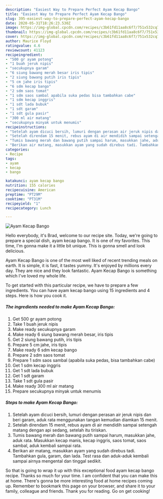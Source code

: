 ```yaml
---
description: "Easiest Way to Prepare Perfect Ayam Kecap Bango"
title: "Easiest Way to Prepare Perfect Ayam Kecap Bango"
slug: 395-easiest-way-to-prepare-perfect-ayam-kecap-bango
date: 2020-05-31T18:26:23.530Z
image: https://img-global.cpcdn.com/recipes/c3b61fd11aa8c6f7/751x532cq70/ayam-kecap-bango-foto-resep-utama.jpg
thumbnail: https://img-global.cpcdn.com/recipes/c3b61fd11aa8c6f7/751x532cq70/ayam-kecap-bango-foto-resep-utama.jpg
cover: https://img-global.cpcdn.com/recipes/c3b61fd11aa8c6f7/751x532cq70/ayam-kecap-bango-foto-resep-utama.jpg
author: Maurice Floyd
ratingvalue: 4.6
reviewcount: 41123
recipeingredient:
- "500 gr ayam potong"
- "1 buah jeruk nipis"
- "secukupnya garam"
- "6 siung bawang merah besar iris tipis"
- "2 siung bawang putih iris tipis"
- "5 cm jahe iris tipis"
- "6 sdm kecap bango"
- "2 sdm saos tomat"
- "1 sdm saos sambal apabila suka pedas bisa tambahkan cabe"
- "1 sdm kecap inggris"
- "1 sdt lada bubuk"
- "1 sdt garam"
- "1 sdt gula pasir"
- "300 ml air matang"
- "secukupnya minyak untuk menumis"
recipeinstructions:
- "Setelah ayam dicuci bersih, lumuri dengan perasan air jeruk nipis dan beri garam, aduk rata menggunakan tangan kemudian diamkan 15 menit."
- "Setelah direndam 15 menit, rebus ayam di air mendidih sampai setengah matang dengan api sedang, setelah itu tiriskan."
- "Tumis bawang merah dan bawang putih sampai harum, masukkan jahe, aduk rata. Masukkan kecap manis, kecap inggris, saos tomat, saos sambal, aduk kembali sampai rata."
- "Berikan air matang, masukkan ayam yang sudah direbus tadi. Tambahkan gula, garam, dan lada. Test rasa dan aduk-aduk kembali sampai airnya mengental dan tinggal sedikit."
categories:
- Recipe
tags:
- ayam
- kecap
- bango

katakunci: ayam kecap bango 
nutrition: 155 calories
recipecuisine: American
preptime: "PT29M"
cooktime: "PT31M"
recipeyield: "1"
recipecategory: Lunch

---
```



![Ayam Kecap Bango](https://img-global.cpcdn.com/recipes/c3b61fd11aa8c6f7/751x532cq70/ayam-kecap-bango-foto-resep-utama.jpg)

Hello everybody, it's Brad, welcome to our recipe site. Today, we're going to prepare a special dish, ayam kecap bango. It is one of my favorites. This time, I'm gonna make it a little bit unique. This is gonna smell and look delicious.

Ayam Kecap Bango is one of the most well liked of recent trending meals on earth. It is simple, it is fast, it tastes yummy. It's enjoyed by millions every day. They are nice and they look fantastic. Ayam Kecap Bango is something which I've loved my whole life.




To get started with this particular recipe, we have to prepare a few ingredients. You can have ayam kecap bango using 15 ingredients and 4 steps. Here is how you cook it.

<!--inarticleads1-->

##### The ingredients needed to make Ayam Kecap Bango:

1. Get 500 gr ayam potong
1. Take 1 buah jeruk nipis
1. Make ready secukupnya garam
1. Make ready 6 siung bawang merah besar, iris tipis
1. Get 2 siung bawang putih, iris tipis
1. Prepare 5 cm jahe, iris tipis
1. Make ready 6 sdm kecap bango
1. Prepare 2 sdm saos tomat
1. Prepare 1 sdm saos sambal (apabila suka pedas, bisa tambahkan cabe)
1. Get 1 sdm kecap inggris
1. Get 1 sdt lada bubuk
1. Get 1 sdt garam
1. Take 1 sdt gula pasir
1. Make ready 300 ml air matang
1. Prepare secukupnya minyak untuk menumis




<!--inarticleads2-->

##### Steps to make Ayam Kecap Bango:

1. Setelah ayam dicuci bersih, lumuri dengan perasan air jeruk nipis dan beri garam, aduk rata menggunakan tangan kemudian diamkan 15 menit.
1. Setelah direndam 15 menit, rebus ayam di air mendidih sampai setengah matang dengan api sedang, setelah itu tiriskan.
1. Tumis bawang merah dan bawang putih sampai harum, masukkan jahe, aduk rata. Masukkan kecap manis, kecap inggris, saos tomat, saos sambal, aduk kembali sampai rata.
1. Berikan air matang, masukkan ayam yang sudah direbus tadi. Tambahkan gula, garam, dan lada. Test rasa dan aduk-aduk kembali sampai airnya mengental dan tinggal sedikit.




So that is going to wrap it up with this exceptional food ayam kecap bango recipe. Thanks so much for your time. I am confident that you can make this at home. There's gonna be more interesting food at home recipes coming up. Remember to bookmark this page on your browser, and share it to your family, colleague and friends. Thank you for reading. Go on get cooking!

